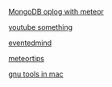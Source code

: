 [MongoDB oplog with meteor][1]

[youtube something][2]

[eventedmind][3]

[meteortips][4]

[gnu tools in mac][5]


[1]: https://meteorhacks.com/mongodb-oplog-and-meteor
[2]: https://www.youtube.com/watch?v=g1AT0fO5FVY
[3]: https://www.eventedmind.com/
[4]: http://meteortips.com/
[5]: https://www.topbug.net/blog/2013/04/14/install-and-use-gnu-command-line-tools-in-mac-os-x/
